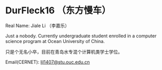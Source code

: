 # DurFleck16 （东方慢车）

Real Name: Jiale Li （李嘉乐）

Just a nobody. Currently undergraduate student enrolled in a computer science program at Ocean University of China.

只是个无名小卒，目前在青岛水专混个计算机类学士学位。

Email(CERNET): [ljl1407@stu.ouc.edu.cn](mailto:ljl1407@stu.ouc.edu.cn)
